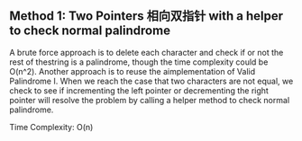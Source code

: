  ## Method 1: Two Pointers 相向双指针 with a helper to check normal palindrome
 
A brute force approach is to delete each character and check if or not the rest of thestring is a palindrome, though the time complexity could be O(n^2). Another approach is to reuse the aimplementation of Valid Palindrome I.  When we reach the case that two characters are not equal, we check to see if incrementing the left pointer or decrementing the right pointer will resolve the problem by calling a helper method to check normal palindrome. </br>

Time Complexity: O(n)
